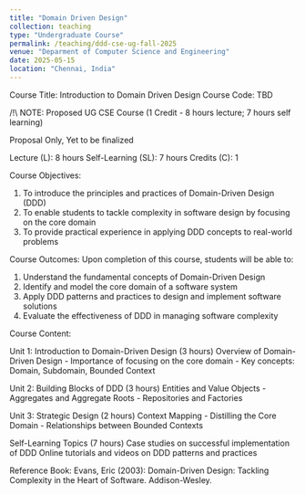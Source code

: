 ```yaml
---
title: "Domain Driven Design"
collection: teaching
type: "Undergraduate Course"
permalink: /teaching/ddd-cse-ug-fall-2025
venue: "Deparment of Computer Science and Engineering"
date: 2025-05-15
location: "Chennai, India"
---
```


Course Title: Introduction to Domain Driven Design
Course Code: TBD

/!\ NOTE: Proposed UG CSE Course (1 Credit - 8 hours lecture; 7 hours self learning)

Proposal Only, Yet to be finalized

Lecture (L): 8 hours
Self-Learning (SL): 7 hours
Credits (C): 1

Course Objectives:
1. To introduce the principles and practices of Domain-Driven Design (DDD)
2. To enable students to tackle complexity in software design by focusing on the core domain
3. To provide practical experience in applying DDD concepts to real-world problems
   
Course Outcomes:
Upon completion of this course, students will be able to:
1. Understand the fundamental concepts of Domain-Driven Design
2. Identify and model the core domain of a software system
3. Apply DDD patterns and practices to design and implement software solutions
4. Evaluate the effectiveness of DDD in managing software complexity

Course Content:

Unit 1: Introduction to Domain-Driven Design (3 hours)
Overview of Domain-Driven Design - Importance of focusing on the core domain - Key concepts: Domain, Subdomain, Bounded Context

Unit 2: Building Blocks of DDD (3 hours)
Entities and Value Objects - Aggregates and Aggregate Roots - Repositories and Factories

Unit 3: Strategic Design (2 hours)
Context Mapping - Distilling the Core Domain - Relationships between Bounded Contexts
 
Self-Learning Topics (7 hours)
Case studies on successful implementation of DDD
Online tutorials and videos on DDD patterns and practices

Reference Book:
Evans, Eric (2003): Domain-Driven Design: Tackling Complexity in the Heart of Software. Addison-Wesley.
